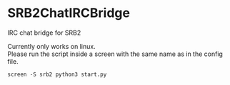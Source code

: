 # SRB2ChatIRCBridge
IRC chat bridge for SRB2

Currently only works on linux.  
Please run the script inside a screen with the same name as in the config file.

`screen -S srb2 python3 start.py`
